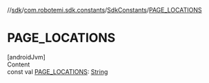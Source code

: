 //[sdk](../../../index.md)/[com.robotemi.sdk.constants](../index.md)/[SdkConstants](index.md)/[PAGE_LOCATIONS](-p-a-g-e_-l-o-c-a-t-i-o-n-s.md)



# PAGE_LOCATIONS  
[androidJvm]  
Content  
const val [PAGE_LOCATIONS](-p-a-g-e_-l-o-c-a-t-i-o-n-s.md): [String](https://kotlinlang.org/api/latest/jvm/stdlib/kotlin/-string/index.html)  



